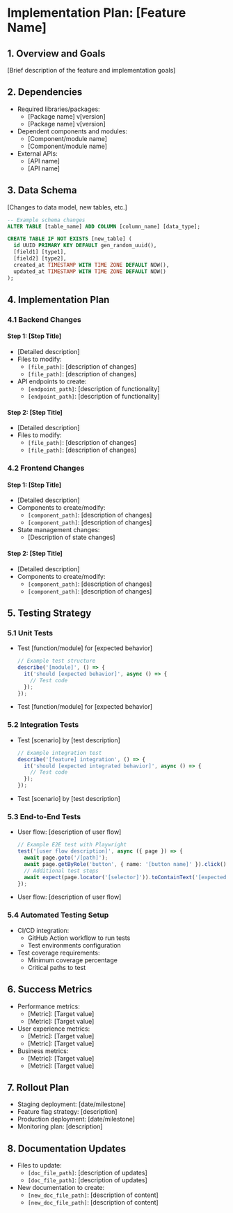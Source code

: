 # Implementation Plan: [Feature Name]

## 1. Overview and Goals
[Brief description of the feature and implementation goals]

## 2. Dependencies
- Required libraries/packages:
  - [Package name] v[version]
  - [Package name] v[version]
- Dependent components and modules:
  - [Component/module name]
  - [Component/module name]
- External APIs:
  - [API name]
  - [API name]

## 3. Data Schema
[Changes to data model, new tables, etc.]

```sql
-- Example schema changes
ALTER TABLE [table_name] ADD COLUMN [column_name] [data_type];

CREATE TABLE IF NOT EXISTS [new_table] (
  id UUID PRIMARY KEY DEFAULT gen_random_uuid(),
  [field1] [type1],
  [field2] [type2],
  created_at TIMESTAMP WITH TIME ZONE DEFAULT NOW(),
  updated_at TIMESTAMP WITH TIME ZONE DEFAULT NOW()
);
```

## 4. Implementation Plan

### 4.1 Backend Changes
#### Step 1: [Step Title]
- [Detailed description]
- Files to modify:
  - `[file_path]`: [description of changes]
  - `[file_path]`: [description of changes]
- API endpoints to create:
  - `[endpoint_path]`: [description of functionality]
  - `[endpoint_path]`: [description of functionality]

#### Step 2: [Step Title]
- [Detailed description]
- Files to modify:
  - `[file_path]`: [description of changes]
  - `[file_path]`: [description of changes]

### 4.2 Frontend Changes
#### Step 1: [Step Title]
- [Detailed description]
- Components to create/modify:
  - `[component_path]`: [description of changes]
  - `[component_path]`: [description of changes]
- State management changes:
  - [Description of state changes]

#### Step 2: [Step Title]
- [Detailed description]
- Components to create/modify:
  - `[component_path]`: [description of changes]
  - `[component_path]`: [description of changes]

## 5. Testing Strategy

### 5.1 Unit Tests
- Test [function/module] for [expected behavior]
  ```typescript
  // Example test structure
  describe('[module]', () => {
    it('should [expected behavior]', async () => {
      // Test code
    });
  });
  ```
- Test [function/module] for [expected behavior]

### 5.2 Integration Tests
- Test [scenario] by [test description]
  ```typescript
  // Example integration test
  describe('[feature] integration', () => {
    it('should [expected integrated behavior]', async () => {
      // Test code
    });
  });
  ```
- Test [scenario] by [test description]

### 5.3 End-to-End Tests
- User flow: [description of user flow]
  ```typescript
  // Example E2E test with Playwright
  test('[user flow description]', async ({ page }) => {
    await page.goto('/[path]');
    await page.getByRole('button', { name: '[button name]' }).click();
    // Additional test steps
    await expect(page.locator('[selector]')).toContainText('[expected text]');
  });
  ```
- User flow: [description of user flow]

### 5.4 Automated Testing Setup
- CI/CD integration:
  - GitHub Action workflow to run tests
  - Test environments configuration
- Test coverage requirements:
  - Minimum coverage percentage
  - Critical paths to test

## 6. Success Metrics
- Performance metrics:
  - [Metric]: [Target value]
  - [Metric]: [Target value]
- User experience metrics:
  - [Metric]: [Target value]
  - [Metric]: [Target value]
- Business metrics:
  - [Metric]: [Target value]
  - [Metric]: [Target value]

## 7. Rollout Plan
- Staging deployment: [date/milestone]
- Feature flag strategy: [description]
- Production deployment: [date/milestone]
- Monitoring plan: [description]

## 8. Documentation Updates
- Files to update:
  - `[doc_file_path]`: [description of updates]
  - `[doc_file_path]`: [description of updates]
- New documentation to create:
  - `[new_doc_file_path]`: [description of content]
  - `[new_doc_file_path]`: [description of content]
